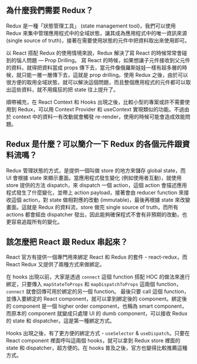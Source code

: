 ## 為什麼我們需要 Redux？

Redux 是一種「狀態管理工具」 (state management tool)，我們可以使用 Redux 來集中管理應用程式中的全域狀態，讓其成為應用程式中的唯一資訊來源 (single source of truth)，接著在需要使用狀態的元件中把資料取出來使用即可。

以 React 搭配 Redux 的使用情境來說，Redux 解決了寫 React 的時候常常會碰到的惱人問題 — Prop Drilling。 寫 React 的時候，如果想讓子元件接收到父元件的資料，就得把資料當成 props 傳下去，當元件像俄羅斯娃娃一樣有超多層的時候，就只能一層一層傳下去，這就是 prop drilling。使用 Redux 之後，由於可以很方便的取用全域狀態，就可以解決這個問題，而且整個應用程式的元件都可以取出這些資料，就不用瘋狂的把 state 往上提升了。

順帶補充，在 React Context 和 Hooks 出現之後，比較小型的專案或許不需要使用到 Redux，可以用 Context Provider 和 useContext 實現類似的功能。不過由於 context 中的資料一有改動就會觸發 re-render，使用的時候可能會造成效能問題。

## Redux 是什麼？可以簡介一下 Redux 的各個元件跟資料流嗎？

Redux 管理狀態的方式，是提供一個叫做 store 的地方來儲存 global state，而 UI 會根據 state 來顯示畫面。當應用程式發生變化 (例如使用者互動)，就使用 store 提供的方法 dispatch，來 dispatch 一個 action，這個 action 會描述應用程式發生了什麼變化，並帶上 action payload，接著會由 reducer function 來接收這個 action，對 state 做相對應的改動 (immutable)，最後再根據 state 來改變畫面。這就是 Redux 的資料流，store 做完 single source of truth，而所有 actions 都會經由 dispatcher 發出，因此能夠確保程式不會有非預期的改動，也更容易追蹤所有的變化。

## 該怎麼把 React 跟 Redux 串起來？

React 官方有提供一個專門用來綁定 React 和 Redux 的套件 - react-redux，而 React Redux 又提供了兩種方式來做綁定。

在 hooks 出現以前，大家是透過 `connect` 這個 function 搭配 HOC 的做法來進行綁定，只要傳入 `mapStateToProps` 和 `mapDispatchToProps` 這兩個 function，`connect` 就會回傳可用於綁定的另一個 function。
最後只要 call 這個 function，並傳入要綁定的 React component，就可以拿到綁定後的 component。綁定後的 component 是一個 higher order component，也稱為 smart component，而原本的 component 就變成只處理 UI 的 dumb component，可以接收 Redux 的 state 和 dispatcher。這是第一種綁定方式。

Hooks 出現之後，有了更方便的綁定方式 - `useSelector` & `useDispatch`。只要在 React component 裡面呼叫這兩個 hooks，就可以拿到 Redux store 裡面的 state 和 dispatcher，超方便的。在 hooks 普及之後，官方也變得比較推薦這種方式。
